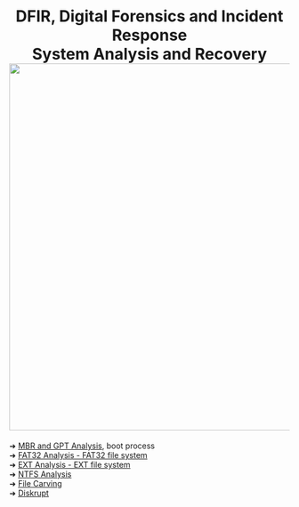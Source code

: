 
<h1 align="center">DFIR, Digital Forensics and Incident Response<br>System Analysis and Recovery<br><img width="660px" src="https://github.com/user-attachments/assets/f460f04d-b05c-4d92-b163-df92c854009e"></h1>

➜ [MBR and GPT Analysis](https://github.com/RosanaFSS/DFIR-System-Analysis-and-Recovery/blob/main/1%20.%20MBR%20and%20GPT%20Analysis.md),  boot process<br>
➜ [FAT32 Analysis - FAT32 file system]()<br>
➜ [EXT Analysis - EXT file system]()<br>
➜ [NTFS Analysis]()<br>
➜ [File Carving]()<br>
➜ [Diskrupt](https://github.com/RosanaFSS/DFIR-System-Analysis-and-Recovery/blob/main/6%20.%20Diskrupt.md)
